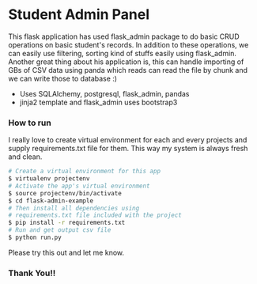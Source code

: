 # Student Admin Panel

This flask application has used flask_admin package to do basic CRUD operations on basic student's records. In addition to these operations, we can easily use filtering, sorting kind of stuffs easily using flask_admin. Another great thing about his application is, this can handle importing of GBs of CSV data using panda which reads can read the file by chunk and we can write those to database :)

  - Uses SQLAlchemy, postgresql, flask_admin, pandas
  - jinja2 template and flask_admin uses bootstrap3

### How to run

I really love to create virtual environment for each and every projects and supply requirements.txt file for them. This way my system is always fresh and clean.

```sh
# Create a virtual environment for this app
$ virtualenv projectenv
# Activate the app's virtual environment
$ source projectenv/bin/activate
$ cd flask-admin-example
# Then install all dependencies using 
# requirements.txt file included with the project
$ pip install -r requirements.txt
# Run and get output csv file
$ python run.py
```

Please try this out and let me know.
### Thank You!!

